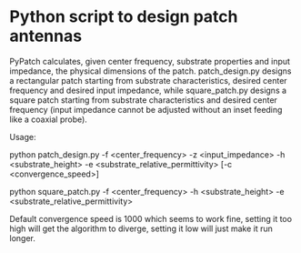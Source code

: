 # Python script to design patch antennas

PyPatch calculates, given center frequency, substrate properties and input impedance,
the physical dimensions of the patch. patch_design.py designs a rectangular patch starting from substrate characteristics, desired center frequency and desired input impedance, while square_patch.py designs a square patch starting from substrate characteristics and desired center frequency (input impedance cannot be adjusted without an inset feeding like a coaxial probe).

Usage:

python patch_design.py -f <center_frequency> -z <input_impedance> -h <substrate_height> -e <substrate_relative_permittivity>
[-c <convergence_speed>]

python square_patch.py -f <center_frequency> -h <substrate_height> -e <substrate_relative_permittivity>

Default convergence speed is 1000 which seems to work fine, setting it too high will get the algorithm to diverge, setting
it low will just make it run longer.
